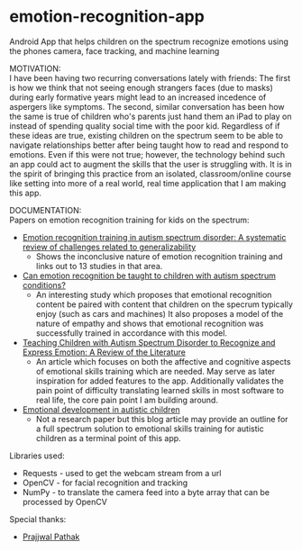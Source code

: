 # emotion-recognition-app
Android App that helps children on the spectrum recognize emotions using the phones camera, face tracking, and machine learning

MOTIVATION:<br>
I have been having two recurring conversations lately with friends:
The first is how we think that not seeing enough strangers faces (due to masks) during early formative years might lead to an increased incedence of aspergers like symptoms. 
The second, similar conversation has been how the same is true of children who's parents just hand them an iPad to play on instead of spending quality social time with the poor kid. 
Regardless of if these ideas are true, existing children on the spectrum seem to be able to navigate relationships better after being taught how to read and respond to emotions. Even if this were not true; however, the technology behind such an app could act to augment the skills that the user is struggling with. It is in the spirit of bringing this practice from an isolated, classroom/online course like setting into more of a real world, real time application that I am making this app. 

DOCUMENTATION:<br>
Papers on emotion recognition training for kids on the spectrum:
* [Emotion recognition training in autism spectrum disorder: A systematic review of challenges related to generalizability](https://pubmed.ncbi.nlm.nih.gov/28394669/ "Emotion recognition training in autism spectrum disorder: A systematic review of challenges related to generalizability")
  * Shows the inconclusive nature of emotion recognition training and links out to 13 studies in that area. 
* [Can emotion recognition be taught to children with autism spectrum conditions?](https://www.ncbi.nlm.nih.gov/pmc/articles/PMC2781897/ "Can emotion recognition be taught to children with autism spectrum conditions?")
  * An interesting study which proposes that emotional recognition content be paired with content that children on the specrum typically enjoy (such as cars and machines) It also proposes a model of the nature of empathy and shows that emotional recognition was successfully trained in accordance with this model. 
* [Teaching Children with Autism Spectrum Disorder to Recognize and Express Emotion: A Review of the Literature](https://files.eric.ed.gov/fulltext/EJ1126647.pdf "Teaching Children with Autism Spectrum Disorder to Recognize and Express Emotion: A Review of the Literature")
  * An article which focuses on both the affective and cognitive aspects of emotional skills training which are needed. May serve as later inspiration for added features to the app. Additionally validates the pain point of difficulty translating learned skills in most software to real life, the core pain point I am building around.
* [Emotional development in autistic children](https://raisingchildren.net.au/autism/development/social-emotional-development/emotional-development-asd "Emotional development in autistic children")
  * Not a research paper but this blog article may provide an outline for a full spectrum solution to emotional skills  training for autistic children as a terminal point of this app.
  
Libraries used:
* Requests - used to get the webcam stream from a url
* OpenCV - for facial recognition and tracking 
* NumPy - to translate the camera feed into a byte array that can be processed by OpenCV

Special thanks: 
* [Prajjwal Pathak](https://github.com/pyGuru123)


